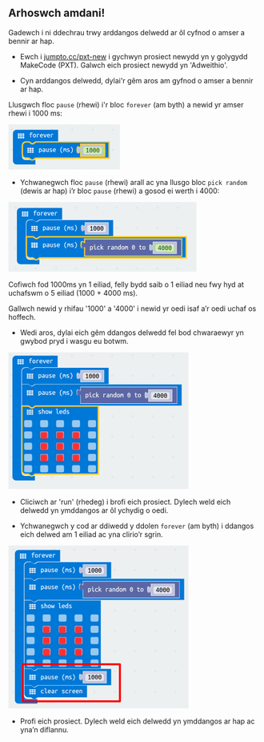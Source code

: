 ## Arhoswch amdani!

Gadewch i ni ddechrau trwy arddangos delwedd ar ôl cyfnod o amser a bennir ar hap.

+ Ewch i <a href="http://jumpto.cc/pxt-new" target="_blank">jumpto.cc/pxt-new</a> i gychwyn prosiect newydd yn y golygydd MakeCode (PXT). Galwch eich prosiect newydd yn 'Adweithio'.

+ Cyn arddangos delwedd, dylai'r gêm aros am gyfnod o amser a bennir ar hap.

Llusgwch floc `pause` (rhewi) i'r bloc `forever` (am byth) a newid yr amser rhewi i 1000 ms:

![sgrinlun](images/reaction-pause.png)

+ Ychwanegwch floc `pause` (rhewi) arall ac yna llusgo bloc `pick random` (dewis ar hap) i’r bloc `pause` (rhewi) a gosod ei werth i 4000:

![sgrinlun](images/reaction-pause-random.png)

Cofiwch fod 1000ms yn 1 eiliad, felly bydd saib o 1 eiliad neu fwy hyd at uchafswm o 5 eiliad (1000 + 4000 ms).

Gallwch newid y rhifau '1000' a '4000' i newid yr oedi isaf a’r oedi uchaf os hoffech.

+ Wedi aros, dylai eich gêm ddangos delwedd fel bod chwaraewyr yn gwybod pryd i wasgu eu botwm.

![sgrinlun](images/reaction-image.png)

+ Cliciwch ar 'run' (rhedeg) i brofi eich prosiect. Dylech weld eich delwedd yn ymddangos ar ôl ychydig o oedi.

+ Ychwanegwch y cod ar ddiwedd y ddolen `forever` (am byth) i ddangos eich delwed am 1 eiliad ac yna clirio’r sgrin.

![sgrinlun](images/reaction-clear.png)

+ Profi eich prosiect. Dylech weld eich delwedd yn ymddangos ar hap ac yna’n diflannu.